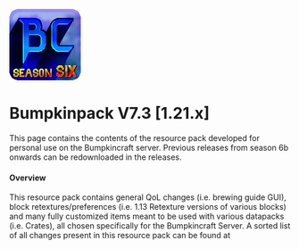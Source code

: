 ![Bumpkinpack S6 logo](pack.png?raw=true)
# Bumpkinpack V7.3 [1.21.x]
This page contains the contents of the resource pack developed for personal use on the Bumpkincraft server. Previous releases from season 6b onwards can be redownloaded in the releases.

#### Overview
This resource pack contains general QoL changes (i.e. brewing guide GUI), block retextures/preferences (i.e. 1.13 Retexture versions of various blocks) and many fully customized items meant to be used with various datapacks (i.e. Crates), all chosen specifically for the Bumpkincraft Server. A sorted list of all changes present in this resource pack can be found at
